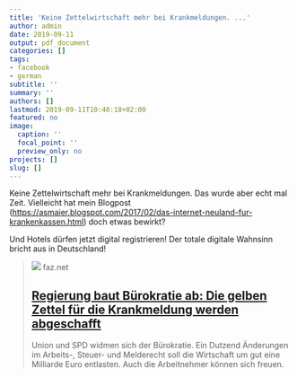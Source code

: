 ```yaml
---
title: 'Keine Zettelwirtschaft mehr bei Krankmeldungen. ...'
author: admin
date: 2019-09-11
output: pdf_document
categories: []
tags:
- facebook
- german
subtitle: ''
summary: ''
authors: []
lastmod: 2019-09-11T10:40:18+02:00
featured: no
image:
  caption: ''
  focal_point: ''
  preview_only: no
projects: []
slug: []
---
```

Keine Zettelwirtschaft mehr bei Krankmeldungen. Das wurde aber echt mal Zeit. Vielleicht hat mein Blogpost (https://asmaier.blogspot.com/2017/02/das-internet-neuland-fur-krankenkassen.html) doch etwas bewirkt?

Und Hotels dürfen jetzt digital registrieren! Der totale digitale Wahnsinn bricht aus in Deutschland!
> [![](https://media1.faz.net/ppmedia/aktuell/4055906357/1.6377741/facebook_teaser/der-gelbe-zettel-ist-nicht.jpg)](https://www.faz.net/aktuell/wirtschaft/regierung-baut-buerokratie-ab-keine-krankmeldungs-zettel-mehr-16377684.html)
> faz.net
> ## [Regierung baut Bürokratie ab: Die gelben Zettel für die Krankmeldung werden abgeschafft](https://www.faz.net/aktuell/wirtschaft/regierung-baut-buerokratie-ab-keine-krankmeldungs-zettel-mehr-16377684.html)
>
>Union und SPD widmen sich der Bürokratie. Ein Dutzend Änderungen im Arbeits-, Steuer- und Melderecht soll die Wirtschaft um gut eine Milliarde Euro entlasten. Auch die Arbeitnehmer können sich freuen.

